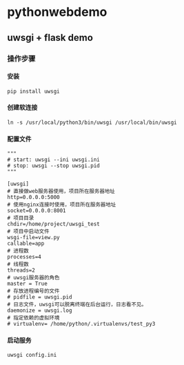 # pythonwebdemo

## uwsgi + flask  demo

### 操作步骤

#### 安装
```
pip install uwsgi
```

#### 创建软连接
```
ln -s /usr/local/python3/bin/uwsgi /usr/local/bin/uwsgi
```

#### 配置文件
```
"""
# start: uwsgi --ini uwsgi.ini
# stop: uwsgi --stop uwsgi.pid
"""

[uwsgi]
# 直接做web服务器使用，项目所在服务器地址
http=0.0.0.0:5000
# 使用nginx连接时使用，项目所在服务器地址
socket=0.0.0.0:8001
# 项目目录
chdir=/home/project/uwsgi_test
# 项目中启动文件
wsgi-file=view.py
callable=app
# 进程数
processes=4
# 线程数
threads=2
# uwsgi服务器的角色
master = True
# 存放进程编号的文件
# pidfile = uwsgi.pid
# 日志文件，uwsgi可以脱离终端在后台运行，日志看不见。
daemonize = uwsgi.log
# 指定依赖的虚拟环境
# virtualenv= /home/python/.virtualenvs/test_py3

```

#### 启动服务
```
uwsgi config.ini
```
